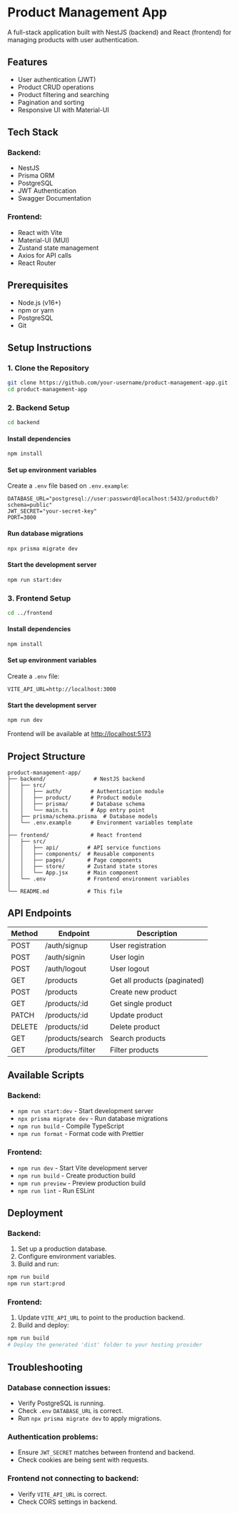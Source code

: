 # Product Management App

A full-stack application built with NestJS (backend) and React (frontend) for managing products with user authentication.

## Features

- User authentication (JWT)
- Product CRUD operations
- Product filtering and searching
- Pagination and sorting
- Responsive UI with Material-UI

## Tech Stack

### Backend:
- NestJS
- Prisma ORM
- PostgreSQL
- JWT Authentication
- Swagger Documentation

### Frontend:
- React with Vite
- Material-UI (MUI)
- Zustand state management
- Axios for API calls
- React Router

## Prerequisites

- Node.js (v16+)
- npm or yarn
- PostgreSQL
- Git

## Setup Instructions

### 1. Clone the Repository

```bash
git clone https://github.com/your-username/product-management-app.git
cd product-management-app
```

### 2. Backend Setup

```bash
cd backend
```

#### Install dependencies
```bash
npm install
```

#### Set up environment variables
Create a `.env` file based on `.env.example`:

```
DATABASE_URL="postgresql://user:password@localhost:5432/productdb?schema=public"
JWT_SECRET="your-secret-key"
PORT=3000
```

#### Run database migrations
```bash
npx prisma migrate dev
```

#### Start the development server
```bash
npm run start:dev
```


### 3. Frontend Setup

```bash
cd ../frontend
```

#### Install dependencies
```bash
npm install
```

#### Set up environment variables
Create a `.env` file:

```
VITE_API_URL=http://localhost:3000
```

#### Start the development server
```bash
npm run dev
```

Frontend will be available at [http://localhost:5173](http://localhost:5173)

## Project Structure
```
product-management-app/
├── backend/               # NestJS backend
│   ├── src/
│   │   ├── auth/         # Authentication module
│   │   ├── product/      # Product module
│   │   ├── prisma/       # Database schema
│   │   └── main.ts       # App entry point
│   ├── prisma/schema.prisma  # Database models
│   └── .env.example      # Environment variables template
│
├── frontend/             # React frontend
│   ├── src/
│   │   ├── api/         # API service functions
│   │   ├── components/  # Reusable components
│   │   ├── pages/       # Page components
│   │   ├── store/       # Zustand state stores
│   │   └── App.jsx      # Main component
│   └── .env             # Frontend environment variables
│
└── README.md            # This file
```

## API Endpoints

| Method | Endpoint            | Description          |
|--------|---------------------|----------------------|
| POST   | /auth/signup        | User registration   |
| POST   | /auth/signin        | User login          |
| POST   | /auth/logout        | User logout         |
| GET    | /products           | Get all products (paginated) |
| POST   | /products           | Create new product  |
| GET    | /products/:id       | Get single product  |
| PATCH  | /products/:id       | Update product      |
| DELETE | /products/:id       | Delete product      |
| GET    | /products/search    | Search products     |
| GET    | /products/filter    | Filter products     |

## Available Scripts

### Backend:
- `npm run start:dev` - Start development server
- `npx prisma migrate dev` - Run database migrations
- `npm run build` - Compile TypeScript
- `npm run format` - Format code with Prettier

### Frontend:
- `npm run dev` - Start Vite development server
- `npm run build` - Create production build
- `npm run preview` - Preview production build
- `npm run lint` - Run ESLint

## Deployment

### Backend:
1. Set up a production database.
2. Configure environment variables.
3. Build and run:

```bash
npm run build
npm run start:prod
```

### Frontend:
1. Update `VITE_API_URL` to point to the production backend.
2. Build and deploy:

```bash
npm run build
# Deploy the generated 'dist' folder to your hosting provider
```

## Troubleshooting

### Database connection issues:
- Verify PostgreSQL is running.
- Check `.env` `DATABASE_URL` is correct.
- Run `npx prisma migrate dev` to apply migrations.

### Authentication problems:
- Ensure `JWT_SECRET` matches between frontend and backend.
- Check cookies are being sent with requests.

### Frontend not connecting to backend:
- Verify `VITE_API_URL` is correct.
- Check CORS settings in backend.

